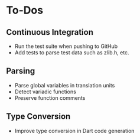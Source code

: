 To-Dos
======

Continuous Integration
----------------------

- Run the test suite when pushing to GitHub
- Add tests to parse test data such as zlib.h, etc.

Parsing
-------

- Parse global variables in translation units
- Detect variadic functions
- Preserve function comments

Type Conversion
---------------

- Improve type conversion in Dart code generation
